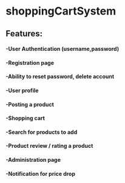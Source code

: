 # shoppingCartSystem

## Features:

#### -User Authentication (username,password)
#### -Registration page
#### -Ability to reset password, delete account
#### -User profile
#### -Posting a product
#### -Shopping cart
#### -Search for products to add
#### -Product review / rating a product
#### -Administration page
#### -Notification for price drop
